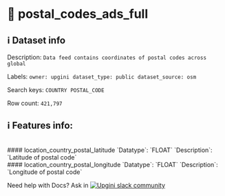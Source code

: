 # 📖 postal_codes_ads_full 
## ℹ️ Dataset info 
Description: `Data feed contains coordinates of postal codes across global` 

Labels: ` owner: upgini ` &nbsp;` dataset_type: public ` &nbsp;` dataset_source: osm ` &nbsp;

Search keys: 
` COUNTRY ` &nbsp;` POSTAL_CODE ` &nbsp;

Row count: `421,797` 

## ℹ️ Features info:
<br/>
#### location_country_postal_latitude
`Datatype`: `FLOAT` 
`Description`: `Latitude of postal code`<br/>
#### location_country_postal_longitude
`Datatype`: `FLOAT` 
`Description`: `Longitude of postal code`


Need help with Docs? Ask in <a href="https://4mlg.short.gy/join-upgini-community"><img alt="Upgini slack community" src="https://img.shields.io/badge/slack-@upgini-orange.svg?logo=slack"></a>
